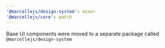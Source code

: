```yaml
---
'@marcellejs/design-system': minor
'@marcellejs/core': patch
---
```


Base UI components were moved to a separate package called `@marcellejs/design-system`

